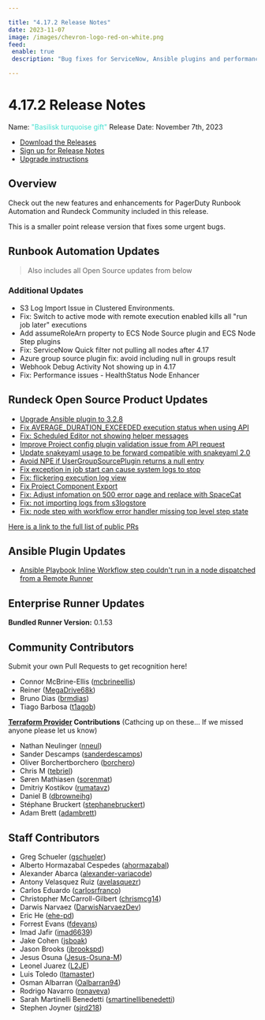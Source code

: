 ```yaml
---

title: "4.17.2 Release Notes"
date: 2023-11-07
image: /images/chevron-logo-red-on-white.png
feed:
 enable: true
 description: "Bug fixes for ServiceNow, Ansible plugins and performance enhancements."

---
```


# 4.17.2 Release Notes

Name: <span style="color: turquoise"><span class="glyphicon glyphicon-gift"></span> "Basilisk turquoise gift"</span>
Release Date: November 7th, 2023

- [Download the Releases](https://download.rundeck.com/)
- [Sign up for Release Notes](https://www.rundeck.com/release-notes-signup)
- [Upgrade instructions](/upgrading/)

## Overview

Check out the new features and enhancements for PagerDuty Runbook Automation and Rundeck Community included in this release.

This is a smaller point release version that fixes some urgent bugs.

## Runbook Automation Updates

> Also includes all Open Source updates from below

### Additional Updates


* S3 Log Import Issue in Clustered Environments.
* Fix: Switch to active mode with remote execution enabled kills all &quot;run job later&quot; executions
* Add assumeRoleArn property to ECS Node Source plugin and ECS Node Step plugins
* Fix: ServiceNow Quick filter not pulling all nodes after 4.17
* Azure group source plugin fix: avoid including null in groups result
* Webhook Debug Activity Not showing up in 4.17
* Fix: Performance issues - HealthStatus Node Enhancer


## Rundeck Open Source Product Updates

* [Upgrade Ansible plugin to 3.2.8](https://github.com/rundeck/rundeck/pull/8644)
* [Fix AVERAGE_DURATION_EXCEEDED execution status when using API](https://github.com/rundeck/rundeck/pull/8635)
* [Fix: Scheduled Editor not showing helper messages](https://github.com/rundeck/rundeck/pull/8630)
* [Improve Project config plugin validation issue from API request](https://github.com/rundeck/rundeck/pull/8624)
* [Update snakeyaml usage to be forward compatible with snakeyaml 2.0](https://github.com/rundeck/rundeck/pull/8621)
* [Avoid NPE if UserGroupSourcePlugin returns a null entry](https://github.com/rundeck/rundeck/pull/8618)
* [Fix exception in job start can cause system logs to stop](https://github.com/rundeck/rundeck/pull/8611)
* [Fix: flickering execution log view](https://github.com/rundeck/rundeck/pull/8609)
* [Fix Project Component Export](https://github.com/rundeck/rundeck/pull/8607)
* [Fix: Adjust infomation on 500 error page and replace with SpaceCat](https://github.com/rundeck/rundeck/pull/8588)
* [Fix: not importing logs from s3logstore](https://github.com/rundeck/rundeck/pull/8583)
* [Fix: node step with workflow error handler missing top level step state](https://github.com/rundeck/rundeck/pull/8494)


[Here is a link to the full list of public PRs](https://github.com/rundeck/rundeck/pulls?q=is%3Apr+milestone%3A4.17.2+is%3Aclosed)

## Ansible Plugin Updates
* [Ansible Playbook Inline Workflow step couldn&#39;t run in a node dispatched from a Remote Runner](https://github.com/rundeck-plugins/ansible-plugin/pull/344)


## Enterprise Runner Updates

**Bundled Runner Version:** 0.1.53


## Community Contributors

Submit your own Pull Requests to get recognition here!

* Connor McBrine-Ellis ([mcbrineellis](https://github.com/mcbrineellis))
* Reiner ([MegaDrive68k](https://github.com/MegaDrive68k))
* Bruno Dias ([brmdias](https://github.com/brmdias))
* Tiago Barbosa ([t1agob](https://github.com/t1agob))

**[Terraform Provider](https://github.com/rundeck/terraform-provider-rundeck) Contributions** (Cathcing up on these... If we missed anyone please let us know)

* Nathan Neulinger ([nneul](https://github.com/nnuel))
* Sander Descamps ([sanderdescamps](https://github.com/sanderdescamps))
* Oliver Borchertborchero ([borchero](https://github.com/borchero))
* Chris M ([tebriel](https://github.com/tebriel))
* Søren Mathiasen ([sorenmat](https://github.com/sorenmat))
* Dmitriy Kostikov ([rumatavz](https://github.com/rumatavz))
* Daniel B ([dbrowneihg](https://github.com/dbrowneihg))
* Stéphane Bruckert ([stephanebruckert](https://github.com/stephanebruckert))
* Adam Brett ([adambrett](https://github.com/adambrett))



## Staff Contributors

* Greg Schueler ([gschueler](https://github.com/gschueler))
* Alberto Hormazabal Cespedes ([ahormazabal](https://github.com/ahormazabal))
* Alexander Abarca ([alexander-variacode](https://github.com/alexander-variacode))
* Antony Velasquez Ruiz ([avelasquezr](https://github.com/avelasquezr))
* Carlos Eduardo ([carlosrfranco](https://github.com/carlosrfranco))
* Christopher McCarroll-Gilbert ([chrismcg14](https://github.com/chrismcg14))
* Darwis Narvaez ([DarwisNarvaezDev](https://github.com/DarwisNarvaezDev))
* Eric He ([ehe-pd](https://github.com/ehe-pd))
* Forrest Evans ([fdevans](https://github.com/fdevans))
* Imad Jafir ([imad6639](https://github.com/imad6639))
* Jake Cohen ([jsboak](https://github.com/jsboak))
* Jason Brooks ([jbrookspd](https://github.com/jbrookspd))
* Jesus Osuna ([Jesus-Osuna-M](https://github.com/Jesus-Osuna-M))
* Leonel Juarez ([L2JE](https://github.com/L2JE))
* Luis Toledo ([ltamaster](https://github.com/ltamaster))
* Osman Albarran ([Oalbarran94](https://github.com/Oalbarran94))
* Rodrigo Navarro ([ronaveva](https://github.com/ronaveva))
* Sarah Martinelli Benedetti ([smartinellibenedetti](https://github.com/smartinellibenedetti))
* Stephen Joyner ([sjrd218](https://github.com/sjrd218))

